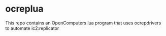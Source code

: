 # ocreplua
This repo contains an OpenComputers lua program that uses ocrepdrivers to automate ic2:replicator
